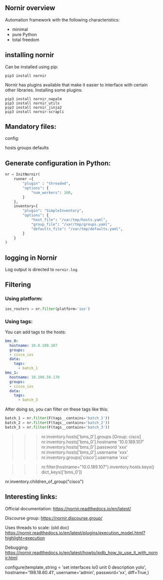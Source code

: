 ## Nornir overview

Automation framework with the following characteristics:
- minimal
- pure Python
- total freedom



## installing nornir

Can be installed using pip:
```
pip3 install nornir
```

Nornir has plugins available that make it easier to interface with certain other libraries. Installing some plugins:
```
pip3 install nornir_napalm
pip3 install nornir_utils
pip3 install nornir_jinja2
pip3 install nornir-scrapli
```


## Mandatory files:

config:

hosts
groups
defaults

## Generate configuration in Python:

```python
nr = InitNornir(
    runner ={
        "plugin" : "threaded",
        "options": {
            "num_workers": 100,
        }
    },
    inventory={
        "plugin": "SimpleInventory",
        "options": {
            "host_file": "/var/tmp/hosts.yaml",
            "group_file": "/var/tmp/groups.yaml",
            "defaults_file": "/var/tmp/defaults.yaml",
        }
    }
)
```

## logging in Nornir

Log output is directed to `nornir.log`.






## Filtering

### Using platform:

```python
ios_routers = nr.filter(platform='ios')
```

### Using tags:

You can add tags to the hosts:

```yaml
bms_0:
  hostname: 10.0.189.107
  groups:
  - cisco_ios
  data:
    tags:
      - batch_1
bms_1:
  hostname: 10.198.50.170
  groups:
  - cisco_ios
  data:
    tags:
      - batch_3 
```

After doing so, you can filter on these tags like this:
```python
batch_1 = nr.filter(F(tags__contains='batch_1'))
batch_2 = nr.filter(F(tags__contains='batch_2'))
batch_3 = nr.filter(F(tags__contains='batch_3'))
```

>>> nr.inventory.hosts['bms_0'].groups
[Group: cisco]
>>> nr.inventory.hosts['bms_0'].hostname
'10.0.189.107'
>>> nr.inventory.hosts['bms_0'].password
'xxx'
>>> nr.inventory.hosts['bms_0'].username
'xxx'
>>> nr.inventory.groups['cisco'].username
'xxx'


>>> nr.filter(hostname="10.0.189.107").inventory.hosts.keys()
dict_keys(['bms_0'])

nr.inventory.children_of_group("cisco")


## Interesting links:

Official documentation:
https://nornir.readthedocs.io/en/latest/

Discourse group:
https://nornir.discourse.group/


Uses threads to scale:
(old doc) https://nornir.readthedocs.io/en/latest/plugins/execution_model.html?highlight=execution

Debugging:
https://nornir.readthedocs.io/en/latest/howto/ipdb_how_to_use_it_with_nornir.html

configure(template_string = 'set interfaces lo0 unit 0 description yolo', hostname='198.18.60.41', username='admin', password='xx', diff=True,)